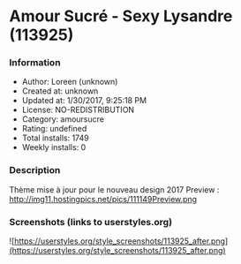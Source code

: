# Amour Sucré - Sexy Lysandre (113925)

### Information
- Author: Loreen (unknown)
- Created at: unknown
- Updated at: 1/30/2017, 9:25:18 PM
- License: NO-REDISTRIBUTION
- Category: amoursucre
- Rating: undefined
- Total installs: 1749
- Weekly installs: 0


### Description
Thème mise à jour pour le nouveau design 2017
Preview : http://img11.hostingpics.net/pics/111149Preview.png


### Screenshots (links to userstyles.org)
![https://userstyles.org/style_screenshots/113925_after.png](https://userstyles.org/style_screenshots/113925_after.png)


